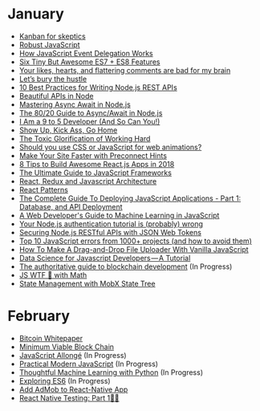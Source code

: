 # January

- [Kanban for skeptics](https://leanpub.com/kanbanforskeptics)
- [Robust JavaScript](https://molily.de/robust-javascript)
- [How JavaScript Event Delegation Works](https://davidwalsh.name/event-delegate)
- [Six Tiny But Awesome ES7 + ES8 Features](https://davidwalsh.name/es7-es8-features)
- [Your likes, hearts, and flattering comments are bad for my brain](https://medium.com/@dhh/your-likes-hearts-and-flattering-comments-are-bad-for-my-brain-80b5243280c4)
- [Let’s bury the hustle](https://m.signalvnoise.com/lets-bury-the-hustle-9d8aee8ffe1a)
- [10 Best Practices for Writing Node.js REST APIs](https://blog.risingstack.com/10-best-practices-for-writing-node-js-rest-apis)
- [Beautiful APIs in Node](https://medium.com/software-engineering/beautiful-node-apis-eaf0b636cbe)
- [Mastering Async Await in Node.js](https://blog.risingstack.com/mastering-async-await-in-nodejs)
- [The 80/20 Guide to Async/Await in Node.js](http://thecodebarbarian.com/80-20-guide-to-async-await-in-node.js.html)
- [I Am a 9 to 5 Developer (And So Can You!)](https://exceptionnotfound.net/i-am-a-9-to-5-developer-and-so-can-you/)
- [Show Up, Kick Ass, Go Home](https://www.exceptionnotfound.net/show-up-kick-ass-go-home/)
- [The Toxic Glorification of Working Hard](https://exceptionnotfound.net/the-toxic-glorification-of-working-hard/)
- [Should you use CSS or JavaScript for web animations?](https://www.heartinternet.uk/blog/should-you-use-css-or-javascript-for-web-animations/)
- [Make Your Site Faster with Preconnect Hints](https://www.viget.com/articles/make-your-site-faster-with-preconnect-hints)
- [8 Tips to Build Awesome React.js Apps in 2018](https://blog.risingstack.com/8-tips-to-build-better-react-apps-in-2018)
- [The Ultimate Guide to JavaScript Frameworks](https://javascriptreport.com/the-ultimate-guide-to-javascript-frameworks/)
- [React, Redux and Javascript Architecture](https://jrsinclair.com/articles/2018/react-redux-javascript-architecture)
- [React Patterns](https://reactpatterns.com/)
- [The Complete Guide To Deploying JavaScript Applications - Part 1: Database, and API Deployment](https://auth0.com/blog/the-complete-guide-to-deploying-javascript-applications-part-1)
- [A Web Developer's Guide to Machine Learning in JavaScript](https://www.robinwieruch.de/machine-learning-javascript-web-developers/)
- [Your Node.js authentication tutorial is (probably) wrong](https://hackernoon.com/your-node-js-authentication-tutorial-is-wrong-f1a3bf831a46)
- [Securing Node.js RESTful APIs with JSON Web Tokens](https://medium.freecodecamp.org/securing-node-js-restful-apis-with-json-web-tokens-9f811a92bb52)
- [Top 10 JavaScript errors from 1000+ projects (and how to avoid them)](https://rollbar.com/blog/top-10-javascript-errors/)
- [How To Make A Drag-and-Drop File Uploader With Vanilla JavaScript](https://www.smashingmagazine.com/2018/01/drag-drop-file-uploader-vanilla-js)
- [Data Science for Javascript Developers — A Tutorial](https://medium.com/@elshor/data-science-for-javascript-developers-2cc3fb1fbefc)
- [The authoritative guide to blockchain development](https://medium.freecodecamp.org/the-authoritative-guide-to-blockchain-development-855ab65b58bc) (In Progress)
- [JS WTF 🦄 with Math](https://hackernoon.com/js-wtf-with-math-79da9a941ec1)
- [State Management with MobX State Tree](https://medium.com/react-native-training/state-management-with-mobx-state-tree-373f9f2dc68a)

# February

- [Bitcoin Whitepaper](https://bitcoin.org/bitcoin.pdf)
- [Minimum Viable Block Chain](https://www.igvita.com/2014/05/05/minimum-viable-block-chain/)
- [JavaScript Allongé](https://leanpub.com/javascriptallongesix/read) (In Progress)
- [Practical Modern JavaScript](https://github.com/mjavascript/practical-modern-javascript) (In Progress)
- [Thoughtful Machine Learning with Python](https://www.takealot.com/thoughtful-machine-learning-with-python/PLID38909509?gclid=CjwKCAiAtdDTBRArEiwAPT4y-_KFQJqkfDzZOudkX4nTayL0zVmvDnN0-Jk_quO836ly4rETlnLURBoC5kkQAvD_BwE) (In Progress)
- [Exploring ES6](http://exploringjs.com/es6.html) (In Progress)
- [Add AdMob to React-Native App](https://medium.com/@TarikHajji/add-admob-to-react-native-app-5b1e91be459)
- [React Native Testing: Part 1👩‍💻](https://medium.com/localz-engineering/react-native-testing-part-1-eea89402a588)